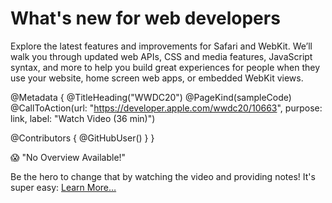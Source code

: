 # What's new for web developers

Explore the latest features and improvements for Safari and WebKit. We’ll walk you through updated web APIs, CSS and media features, JavaScript syntax, and more to help you build great experiences for people when they use your website, home screen web apps, or embedded WebKit views.

@Metadata {
   @TitleHeading("WWDC20")
   @PageKind(sampleCode)
   @CallToAction(url: "https://developer.apple.com/wwdc20/10663", purpose: link, label: "Watch Video (36 min)")

   @Contributors {
      @GitHubUser(<replace this with your GitHub handle>)
   }
}

😱 "No Overview Available!"

Be the hero to change that by watching the video and providing notes! It's super easy:
 [Learn More…](https://wwdcnotes.com/documentation/wwdcnotes/contributing)
